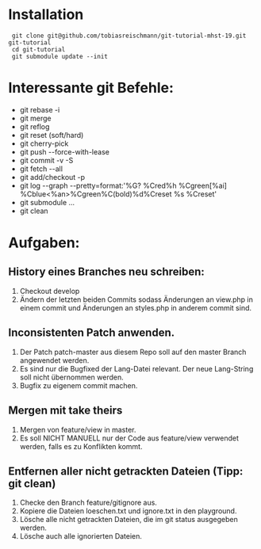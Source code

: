 # Installation

```
 git clone git@github.com/tobiasreischmann/git-tutorial-mhst-19.git git-tutorial
 cd git-tutorial
 git submodule update --init
```
 
# Interessante git Befehle:
 - git rebase -i
 - git merge
 - git reflog
 - git reset (soft/hard)
 - git cherry-pick
 - git push --force-with-lease
 - git commit -v -S
 - git fetch --all
 - git add/checkout -p
 - git log --graph --pretty=format:'%G? %Cred%h %Cgreen[%ai] %Cblue<%an>%Cgreen%C(bold)%d%Creset %s %Creset'
 - git submodule ...
 - git clean

# Aufgaben:

## History eines Branches neu schreiben:
 1. Checkout develop
 2. Ändern der letzten beiden Commits sodass Änderungen an view.php in einem commit und Änderungen an styles.php in anderem commit sind.

## Inconsistenten Patch anwenden.
 1. Der Patch patch-master aus diesem Repo soll auf den master Branch angewendet werden.
 2. Es sind nur die Bugfixed der Lang-Datei relevant. Der neue Lang-String soll nicht übernommen werden.
 3. Bugfix zu eigenem commit machen.

## Mergen mit take theirs
 1. Mergen von feature/view in master.
 2. Es soll NICHT MANUELL nur der Code aus feature/view verwendet werden, falls es zu Konflikten kommt.

## Entfernen aller nicht getrackten Dateien (Tipp: git clean)
 1. Checke den Branch feature/gitignore aus.
 2. Kopiere die Dateien loeschen.txt und ignore.txt in den playground.
 3. Lösche alle nicht getrackten Dateien, die im git status ausgegeben werden.
 4. Lösche auch alle ignorierten Dateien.
